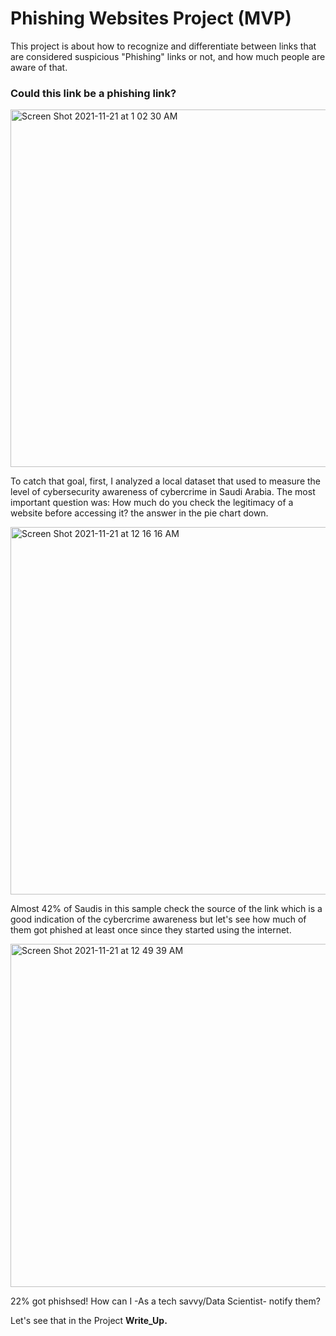 # Phishing Websites Project (MVP)


This project is about how to recognize and differentiate between links that are considered suspicious "Phishing" links or not, and how much people are aware of that.


### Could this link be a phishing link?




<img width="572" alt="Screen Shot 2021-11-21 at 1 02 30 AM" src="https://user-images.githubusercontent.com/93079431/142742138-1fb31163-b0d7-487b-9f7e-1bdd0c486497.png">

To catch that goal, first, I analyzed a local dataset that used to measure the level of cybersecurity awareness of cybercrime in Saudi Arabia.
The most important question was: How much do you check the legitimacy of a website before accessing it?
the answer in the pie chart down.

<img width="588" alt="Screen Shot 2021-11-21 at 12 16 16 AM" src="https://user-images.githubusercontent.com/93079431/142741659-860c05a6-9ac7-4149-b686-feec028ec813.png">

Almost 42% of Saudis in this sample check the source of the link which is a good indication of the cybercrime awareness but let's see how much of them got phished at least once since they started using the internet.

<img width="549" alt="Screen Shot 2021-11-21 at 12 49 39 AM" src="https://user-images.githubusercontent.com/93079431/142741869-ef88de61-98e7-408f-afbf-c653158d4188.png">

22% got phishsed! How can I -As a tech savvy/Data Scientist- notify them?

Let's see that in the Project **Write_Up.**
